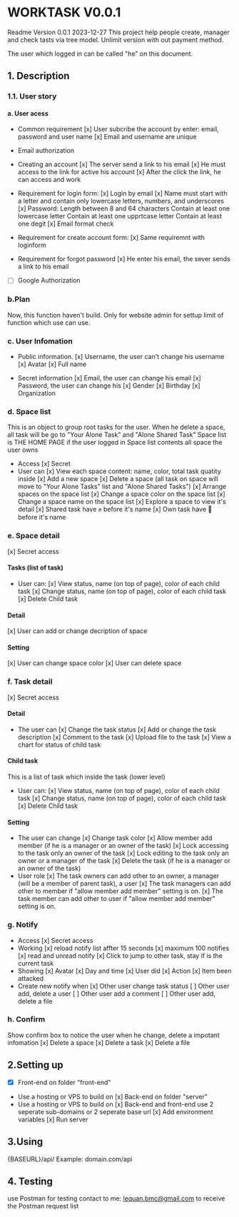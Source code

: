 # WORKTASK V0.0.1

Readme Version 0.0.1
2023-12-27
This project help people create, manager and check tasts via tree model.
Unlimit version with out payment method.

The user which logged in can be called "he" on this document.

## 1. Description

### 1.1. User story

#### a. User acess

- Common requirement
  [x] User subcribe the account by enter: email, password and user name
  [x] Email and username are unique

- Email authorization

* Creating an account
  [x] The server send a link to his email
  [x] He must access to the link for active his account
  [x] After the click the link, he can access and work

* Requirement for login form:
  [x] Login by email
  [x] Name must start with a letter and contain only lowercase letters, numbers, and underscores
  [x] Password:
  Length between 8 and 64 characters
  Contain at least one lowercase letter
  Contain at least one upprtcase letter
  Contain at least one degit
  [x] Email format check

* Requirement for create account form:
  [x] Same requiremnt with loginform

* Requirement for forgot password
  [x] He enter his email, the sever sends a link to his email

- [ ] Google Authorization

### b.Plan

Now, this function haven't build.
Only for website admin for settup limit of function which use can use.

### c. User Infomation

- Public information.
  [x] Username, the user can't change his username
  [x] Avatar
  [x] Full name

- Secret information
  [x] Email, the user can change his email
  [x] Password, the user can change his
  [x] Gender
  [x] Birthday
  [x] Organization

### d. Space list

This is an object to group root tasks for the user. When he delete a space, all task will be go to "Your Alone Task" and "Alone Shared Task"
Space list is THE HOME PAGE if the user logged in
Space list contents all space the user owns

- Access
  [x] Secret
- User can
  [x] View each space content: name, color, total task quatity inside
  [x] Add a new space
  [x] Delete a space (all task on space will move to "Your Alone Tasks" list and "Alone Shared Tasks")
  [x] Arrange spaces on the space list
  [x] Change a space color on the space list
  [x] Change a space name on the space list
  [x] Explore a space to view it's detail
  [x] Shared task have ✊ before it's name
  [x] Own task have 🤠 before it's name

### e. Space detail

[x] Secret access

#### Tasks (list of task)

- User can:
  [x] View status, name (on top of page), color of each child task
  [x] Change status, name (on top of page), color of each child task
  [x] Delete Child task

#### Detail

[x] User can add or change decription of space

#### Setting

[x] User can change space color
[x] User can delete space

### f. Task detail

[x] Secret access

#### Detail

- The user can
  [x] Change the task status
  [x] Add or change the task description
  [x] Comment to the task
  [x] Upload file to the task
  [x] View a chart for status of child task

#### Child task

This is a list of task which inside the task (lower level)

- User can:
  [x] View status, name (on top of page), color of each child task
  [x] Change status, name (on top of page), color of each child task
  [x] Delete Child task

#### Setting

- The user can change
  [x] Change task color
  [x] Allow member add member (if he is a manager or an owner of the task)
  [x] Lock accessing to the task only an owner of the task
  [x] Lock editing to the task only an owner or a manager of the task
  [x] Delete the task (if he is a manager or an owner of the task)
- User role
  [x] The task owners can add other to an owner, a manager (will be a member of parent task), a user
  [x] The task managers can add other to member if "allow member add member" setting is on.
  [x] The task member can add other to user if "allow member add member" setting is on.

### g. Notify

- Access
  [x] Secret access
- Working
  [x] reload notify list affter 15 seconds
  [x] maximum 100 notifies
  [x] read and unread notify
  [x] Click to jump to other task, stay if is the current task
- Showing
  [x] Avatar
  [x] Day and time
  [x] User did
  [x] Action
  [x] Item been attacked
- Create new notify when
  [x] Other user change task status
  [ ] Other user add, delete a user
  [ ] Other user add a comment
  [ ] Other user add, delete a file

### h. Confirm

Show confirm box to notice the user when he change, delete a impotant infomation
[x] Delete a space
[x] Delete a task
[x] Delete a file

## 2.Setting up

- [x] Front-end on folder "front-end"

- Use a hosting or VPS to build on
  [x] Back-end on folder "server"
- Use a hosting or VPS to build on
  [x] Back-end and front-end use 2 seperate sub-domains or 2 seperate base url
  [x] Add environment variables
  [x] Run server

## 3.Using

{BASEURL}/api/
Example: domain.com/api

## 4. Testing

use Postman for testing
contact to me: lequan.bmc@gmail.com to receive the Postman request list
